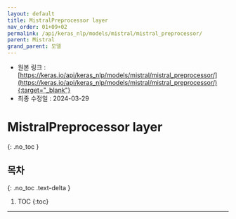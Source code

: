 ```yaml
---
layout: default
title: MistralPreprocessor layer
nav_order: 01+09+02
permalink: /api/keras_nlp/models/mistral/mistral_preprocessor/
parent: Mistral
grand_parent: 모델
---
```


* 원본 링크 : [https://keras.io/api/keras_nlp/models/mistral/mistral_preprocessor/](https://keras.io/api/keras_nlp/models/mistral/mistral_preprocessor/){:target="_blank"}
* 최종 수정일 : 2024-03-29

# MistralPreprocessor layer
{: .no_toc }

## 목차
{: .no_toc .text-delta }

1. TOC
{:toc}

---
